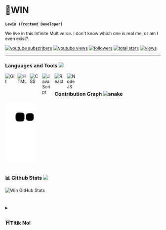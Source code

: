 # 🏯WIN

**`Lewin (Frontend Developer)`**

We live in this Infinite Multiverse. I don't know which one is real me, or am I even exist?.
   <p align="left">
      <a href="https://www.youtube.com/channel/UC17jin70Pt3DCfN4E6gZzbQ">
         <img alt="youtube subscribers" title="Subscribe to my YouTube channel" src="https://custom-icon-badges.demolab.com/youtube/channel/subscribers/UC17jin70Pt3DCfN4E6gZzbQ?color=%23E05D44&label=SUBSCRIBE&logo=video&logoColor=white&style=for-the-badge&labelColor=CE4630"/></a> 
      <a href="https://www.youtube.com/channel/UC17jin70Pt3DCfN4E6gZzbQ">
         <img alt="youtube views" title="YouTube views" src="https://custom-icon-badges.demolab.com/youtube/channel/views/UC17jin70Pt3DCfN4E6gZzbQ?color=%23E1AD0E&logo=eye&logoColor=white&style=for-the-badge&labelColor=C79600"/></a> 
      <a href="https://github.com/lewinp?tab=repositories">
         <img alt="followers" title="Follow me on Github" src="https://custom-icon-badges.demolab.com/github/followers/lewinp?color=236ad3&labelColor=1155ba&style=for-the-badge&logo=person-add&label=Follow&logoColor=white"/></a>
      <a href="https://github.com/lewinp?tab=repositories">
         <img alt="total stars" title="Total stars on GitHub" src="https://custom-icon-badges.demolab.com/github/stars/lewinp?color=55960c&style=for-the-badge&labelColor=488207&logo=star"/></a>
   <a href="https://github.com/lewinp/lewinp">
    <img alt="views" title="GitHub profile views" src="https://svgshare.com/i/qKb.svg"/></a>
   </p>

---

### Languages and Tools <img src="https://github.com/ritik307/ritik307/blob/main/images/laptop.gif" width="30">

<img align="left" alt="Git" width="30px" style="padding-right:10px;" src="https://cdn.jsdelivr.net/gh/devicons/devicon/icons/git/git-original.svg" />
<img align="left" alt="HTML" width="30px" style="padding-right:10px;" src="https://cdn.jsdelivr.net/gh/devicons/devicon/icons/html5/html5-plain.svg" />
<img align="left" alt="CSS" width="30px" style="padding-right:10px;" src="https://cdn.jsdelivr.net/gh/devicons/devicon/icons/css3/css3-plain.svg" />
<img align="left" alt="JavaScript" width="30px" style="padding-right:10px;" src="https://cdn.jsdelivr.net/gh/devicons/devicon/icons/javascript/javascript-plain.svg" />
<img align="left" alt="React" width="30px" style="padding-right:10px;" src="https://cdn.jsdelivr.net/gh/devicons/devicon/icons/react/react-original.svg" />
<img align="left" alt="NodeJS" width="30px" style="padding-right:10px;" src="https://cdn.jsdelivr.net/gh/devicons/devicon/icons/nodejs/nodejs-original.svg" />


<br />

#

### Contribution Graph <img src="https://media.giphy.com/media/MqzWzl8wG37I2SRlhN/giphy.gif" alt="snake" width="40">

<p align="left">
  <img src="https://github.com/lewinp/lewinp/raw/output/github-contribution-grid-snake.svg" alt="snake"></center>
</p>

#

### 📊 Github Stats <img src="https://media.giphy.com/media/VgCDAzcKvsR6OM0uWg/giphy.gif" width="40">

![Win GitHub Stats](https://github-readme-stats.vercel.app/api?username=lewinp&show_icons=true&theme=gruvbox)
                                                                                                  

#

<details>
 <summary><h3>⛩️Titik Nol</h3></summary>
   Realita dan idealisme seringkali memang tak sejalan.
Hidup ini memang menarik karena kita tak pernah tahu apa yang akan terjadi besok, seperti penonton dibuat terkesima oleh lika-liku alur yang menukik drastis.

Jangan sampai padam mimpi-mimpi itu, bagaimanapun terjangan realita yang menimpa.
Justru karena masih ada mimpi , kita jadi punya alasan untuk terus hidup, terus maju, terus berjalan, terus mengejar. Tanpa mimpi sama sekali, apa pula arti hidup ini?

Ada aksi pasti ada reaksi. Ada perbuatan pasti ada balasan.
Kehilangan justru membuka mata lebih lebar. Kehilangan adalah untuk menemukan.
Ada menemukan, ada kehilangan. Tiada kehilangan, tiada pula menemukan.

Ketakutan selalu menemani hidup. Kau dan aku takkan pernah bisa lari darinya.
Adakah bagian dari perjalanan hidup ini yang terlepas dari ketakutan? Lihatlah semua tindakan yang dilakukan semua manusia pada hakikatnya adalah demi membebaskan diri dari sebuah rasa takut.
Orang bekerja keras, berkeluarga, membesarkan anak, melakukan investasi, membeli asuransi, semua demi sejumput rasa aman.

Di zaman sekarang, manusia melangkah lebih cepat, menjelajah lebih jauh, melihat lebih banyak, mengenal lebih luas, bermimpi lebih tinggi dan terus lebih tinggi lagi, tapi impresi justru sebenarnya makin tipis, rasa pun lebih cepat memudar.

Orang bilang, kenikmatan perjalanan berbanding terbalik dengan kecepatan berjalan. Pemandangan indah justru terlihat ketika kita melambatkan langkah, berhenti sejenak.

Perjumpaan dan perpisahan, kegembiraan dan penderitaan, semua adalah anugerah.

“Dari titik nol kita berangkat, kepada titik nol kita kembali.”

